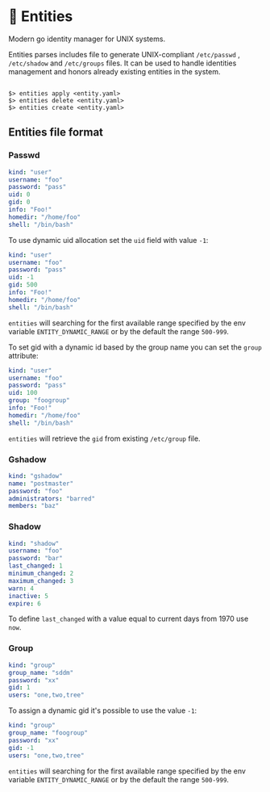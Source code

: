 # :lock_with_ink_pen: Entities

Modern go identity manager for UNIX systems.

Entities parses includes file to generate UNIX-compliant `/etc/passwd` , `/etc/shadow` and `/etc/groups` files.
It can be used to handle identities management and honors already existing entities in the system.


```

$> entities apply <entity.yaml>
$> entities delete <entity.yaml>
$> entities create <entity.yaml>

```

## Entities file format

### Passwd

```yaml
kind: "user"
username: "foo"
password: "pass"
uid: 0
gid: 0
info: "Foo!"
homedir: "/home/foo"
shell: "/bin/bash"
```

To use dynamic uid allocation set the `uid` field with value `-1`:

```yaml
kind: "user"
username: "foo"
password: "pass"
uid: -1
gid: 500
info: "Foo!"
homedir: "/home/foo"
shell: "/bin/bash"
```

`entities` will searching for the first available range specified by the env variable
`ENTITY_DYNAMIC_RANGE` or by the default the range `500-999`.


To set gid with a dynamic id based by the group name you can set the `group` attribute:
```yaml
kind: "user"
username: "foo"
password: "pass"
uid: 100
group: "foogroup"
info: "Foo!"
homedir: "/home/foo"
shell: "/bin/bash"
```

`entities` will retrieve the `gid` from existing `/etc/group` file.


### Gshadow

```yaml
kind: "gshadow"
name: "postmaster"
password: "foo"
administrators: "barred"
members: "baz"
```

### Shadow

```yaml
kind: "shadow"
username: "foo"
password: "bar"
last_changed: 1
minimum_changed: 2
maximum_changed: 3
warn: 4
inactive: 5
expire: 6
```

To define `last_changed` with a value equal to current days from 1970 use `now`.

### Group

```yaml
kind: "group"
group_name: "sddm"
password: "xx"
gid: 1
users: "one,two,tree"
```

To assign a dynamic gid it's possible to use the value `-1`:

```yaml
kind: "group"
group_name: "foogroup"
password: "xx"
gid: -1
users: "one,two,tree"
```

`entities` will searching for the first available range specified by the env variable
`ENTITY_DYNAMIC_RANGE` or by the default the range `500-999`.
